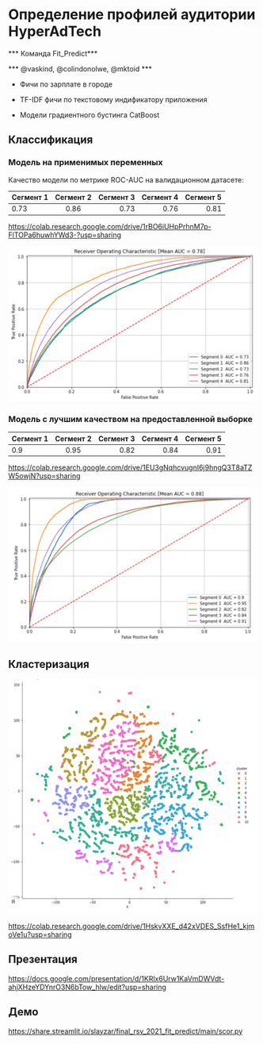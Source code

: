 # Определение профилей аудитории HyperAdTech

*** Команда Fit_Predict***

*** @vaskind, @colindonolwe, @mktoid ***

- Фичи по зарплате в городе

- TF-IDF фичи по текстовому индификатору приложения

- Модели градиентного бустинга CatBoost


## Классификация

### Модель на применимых переменных

Качество модели по метрике ROC-AUC на валидационном датасете:

| Сегмент 1   | Сегмент 2   | Сегмент 3   | Сегмент 4   | Сегмент 5  |
| ----------- |:-----------:| -----------:| -----------:| ----------:|
| 0.73        | 0.86        | 0.73        | 0.76        | 0.81       |


https://colab.research.google.com/drive/1rBO6iUHpPrhnM7p-FlTOPa6huwhYWd3-?usp=sharing

<img src="/data/roc.png" width="500" />

### Модель с лучшим качеством на предоставленной выборке

| Сегмент 1   | Сегмент 2   | Сегмент 3   | Сегмент 4   | Сегмент 5  |
| ----------- |:-----------:| -----------:| -----------:| ----------:|
| 0.9         | 0.95        | 0.82        | 0.84        | 0.91       |

https://colab.research.google.com/drive/1EU3gNqhcvugnI6j9hngQ3T8aTZW5owjN?usp=sharing


<img src="/data/good_roc.png" width="500" />


## Кластеризация


<img src="/data/cluster.png" width="500" />

https://colab.research.google.com/drive/1HskvXXE_d42xVDES_SsfHe1_kjmoVe1u?usp=sharing

## Презентация

https://docs.google.com/presentation/d/1KRlx6Urw1KaVmDWVdt-ahjXHzeYDYnrO3N6bTow_hlw/edit?usp=sharing

## Демо

https://share.streamlit.io/slayzar/final_rsv_2021_fit_predict/main/scor.py
